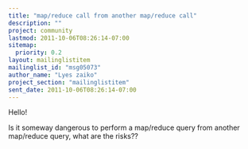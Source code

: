 ```yaml
---
title: "map/reduce call from another map/reduce call"
description: ""
project: community
lastmod: 2011-10-06T08:26:14-07:00
sitemap:
  priority: 0.2
layout: mailinglistitem
mailinglist_id: "msg05073"
author_name: "Lyes zaiko"
project_section: "mailinglistitem"
sent_date: 2011-10-06T08:26:14-07:00
---
```



Hello!

Is it someway dangerous to perform a map/reduce query from another
map/reduce query, what are the risks??
